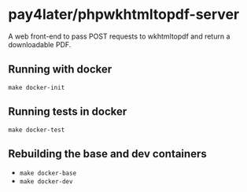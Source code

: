 # pay4later/phpwkhtmltopdf-server

A web front-end to pass POST requests to wkhtmltopdf and return a downloadable PDF.

## Running with docker

`make docker-init`

## Running tests in docker

`make docker-test`

## Rebuilding the base and dev containers

- `make docker-base` 
- `make docker-dev` 
